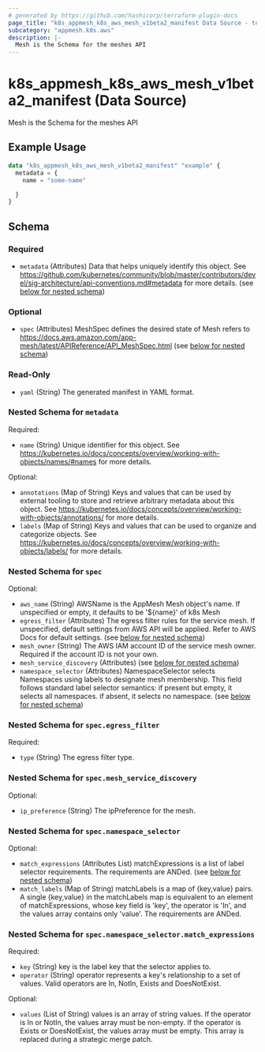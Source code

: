 ```yaml
---
# generated by https://github.com/hashicorp/terraform-plugin-docs
page_title: "k8s_appmesh_k8s_aws_mesh_v1beta2_manifest Data Source - terraform-provider-k8s"
subcategory: "appmesh.k8s.aws"
description: |-
  Mesh is the Schema for the meshes API
---
```


# k8s_appmesh_k8s_aws_mesh_v1beta2_manifest (Data Source)

Mesh is the Schema for the meshes API

## Example Usage

```terraform
data "k8s_appmesh_k8s_aws_mesh_v1beta2_manifest" "example" {
  metadata = {
    name = "some-name"

  }
}
```

<!-- schema generated by tfplugindocs -->
## Schema

### Required

- `metadata` (Attributes) Data that helps uniquely identify this object. See https://github.com/kubernetes/community/blob/master/contributors/devel/sig-architecture/api-conventions.md#metadata for more details. (see [below for nested schema](#nestedatt--metadata))

### Optional

- `spec` (Attributes) MeshSpec defines the desired state of Mesh refers to https://docs.aws.amazon.com/app-mesh/latest/APIReference/API_MeshSpec.html (see [below for nested schema](#nestedatt--spec))

### Read-Only

- `yaml` (String) The generated manifest in YAML format.

<a id="nestedatt--metadata"></a>
### Nested Schema for `metadata`

Required:

- `name` (String) Unique identifier for this object. See https://kubernetes.io/docs/concepts/overview/working-with-objects/names/#names for more details.

Optional:

- `annotations` (Map of String) Keys and values that can be used by external tooling to store and retrieve arbitrary metadata about this object. See https://kubernetes.io/docs/concepts/overview/working-with-objects/annotations/ for more details.
- `labels` (Map of String) Keys and values that can be used to organize and categorize objects. See https://kubernetes.io/docs/concepts/overview/working-with-objects/labels/ for more details.


<a id="nestedatt--spec"></a>
### Nested Schema for `spec`

Optional:

- `aws_name` (String) AWSName is the AppMesh Mesh object's name. If unspecified or empty, it defaults to be '${name}' of k8s Mesh
- `egress_filter` (Attributes) The egress filter rules for the service mesh. If unspecified, default settings from AWS API will be applied. Refer to AWS Docs for default settings. (see [below for nested schema](#nestedatt--spec--egress_filter))
- `mesh_owner` (String) The AWS IAM account ID of the service mesh owner. Required if the account ID is not your own.
- `mesh_service_discovery` (Attributes) (see [below for nested schema](#nestedatt--spec--mesh_service_discovery))
- `namespace_selector` (Attributes) NamespaceSelector selects Namespaces using labels to designate mesh membership. This field follows standard label selector semantics: 	if present but empty, it selects all namespaces. 	if absent, it selects no namespace. (see [below for nested schema](#nestedatt--spec--namespace_selector))

<a id="nestedatt--spec--egress_filter"></a>
### Nested Schema for `spec.egress_filter`

Required:

- `type` (String) The egress filter type.


<a id="nestedatt--spec--mesh_service_discovery"></a>
### Nested Schema for `spec.mesh_service_discovery`

Optional:

- `ip_preference` (String) The ipPreference for the mesh.


<a id="nestedatt--spec--namespace_selector"></a>
### Nested Schema for `spec.namespace_selector`

Optional:

- `match_expressions` (Attributes List) matchExpressions is a list of label selector requirements. The requirements are ANDed. (see [below for nested schema](#nestedatt--spec--namespace_selector--match_expressions))
- `match_labels` (Map of String) matchLabels is a map of {key,value} pairs. A single {key,value} in the matchLabels map is equivalent to an element of matchExpressions, whose key field is 'key', the operator is 'In', and the values array contains only 'value'. The requirements are ANDed.

<a id="nestedatt--spec--namespace_selector--match_expressions"></a>
### Nested Schema for `spec.namespace_selector.match_expressions`

Required:

- `key` (String) key is the label key that the selector applies to.
- `operator` (String) operator represents a key's relationship to a set of values. Valid operators are In, NotIn, Exists and DoesNotExist.

Optional:

- `values` (List of String) values is an array of string values. If the operator is In or NotIn, the values array must be non-empty. If the operator is Exists or DoesNotExist, the values array must be empty. This array is replaced during a strategic merge patch.
